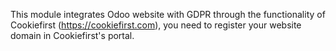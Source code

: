 This module integrates Odoo website with GDPR through the functionality
of Cookiefirst (https://cookiefirst.com), you need to register your
website domain in Cookiefirst's portal.
